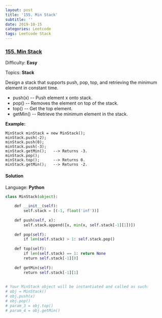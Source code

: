 ```yaml
---
layout: post
title: '155. Min Stack'
subtitle: ''
date: 2019-10-15
categories: Leetcode
tags: Leetcode Stack
---
```

### [155\. Min Stack](https://leetcode.com/problems/min-stack/)

Difficulty: **Easy**

Topics: **Stack**

Design a stack that supports push, pop, top, and retrieving the minimum element in constant time.

*   push(x) -- Push element x onto stack.
*   pop() -- Removes the element on top of the stack.
*   top() -- Get the top element.
*   getMin() -- Retrieve the minimum element in the stack.

**Example:**

```
MinStack minStack = new MinStack();
minStack.push(-2);
minStack.push(0);
minStack.push(-3);
minStack.getMin();   --> Returns -3.
minStack.pop();
minStack.top();      --> Returns 0.
minStack.getMin();   --> Returns -2.
```


#### Solution

Language: **Python**

```python
class MinStack(object):
​
    def __init__(self):
        self.stack = [(-1, float('inf'))]
​
    def push(self, x):
        self.stack.append([x, min(x, self.stack[-1][1])])
​
    def pop(self):
        if len(self.stack) > 1: self.stack.pop()
​
    def top(self):
        if len(self.stack) == 1: return None
        return self.stack[-1][0]
​
    def getMin(self):
        return self.stack[-1][1]
​
​
# Your MinStack object will be instantiated and called as such:
# obj = MinStack()
# obj.push(x)
# obj.pop()
# param_3 = obj.top()
# param_4 = obj.getMin()
```